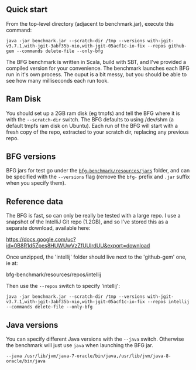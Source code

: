Quick start
-----------

From the top-level directory (adjacent to benchmark.jar), execute this command:

```
java -jar benchmark.jar --scratch-dir /tmp --versions with-jgit-v3.7.1,with-jgit-3abf35b-nio,with-jgit-05acf1c-io-fix --repos github-gem --commands delete-file --only-bfg
```

The BFG benchmark is written in Scala, build with SBT, and I've provided a compiled version for your convenience. The benchmark launches each BFG run in it's own process. The ouput is a bit messy, but you should be able to see how many milliseconds each run took.

Ram Disk
--------

You should set up a 2GB ram disk (eg tmpfs) and tell the BFG where it is with the `--scratch-dir` switch. The BFG defaults to using /dev/shm (a default tmpfs ram disk on Ubuntu). Each run of the BFG will start with a fresh copy of the repo, extracted to your scratch dir, replacing any previous repo.

BFG versions
------------

BFG jars for test go under the [`bfg-benchmark/resources/jars`](https://github.com/rtyley/bfg-bench/tree/master/bfg-benchmark/resources/jars) folder, and can be specified with the `--versions` flag (remove the `bfg-` prefix and `.jar` suffix when you specify them).

Reference data
--------------

The BFG is fast, so can only be really be tested with a large repo. I use a snapshot of the IntelliJ Git repo (1.2GB), and so I've stored this as a separate download, available here:

https://docs.google.com/uc?id=0B8R1d5Zpes8HUWUwVzZfUUlrdUU&export=download

Once unzipped, the 'intellij' folder should live next to the 'github-gem' one, ie at:

bfg-benchmark/resources/repos/intellij

Then use the `--repos` switch to specify 'intellij':

```
java -jar benchmark.jar --scratch-dir /tmp --versions with-jgit-v3.7.1,with-jgit-3abf35b-nio,with-jgit-05acf1c-io-fix --repos intellij --commands delete-file --only-bfg
```

Java versions
-------------

You can specify different Java versions with the `--java` switch. Otherwise the benchmark will just use `java` when launching the BFG jar.

```
--java /usr/lib/jvm/java-7-oracle/bin/java,/usr/lib/jvm/java-8-oracle/bin/java
```
